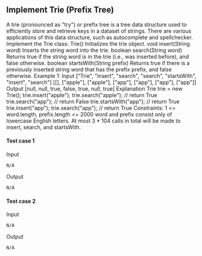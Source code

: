 
## Implement Trie (Prefix Tree)
A trie (pronounced as &quot;try&quot;) or prefix tree is a tree data structure used to efficiently store and retrieve keys in a dataset of strings. There are various applications of this data structure, such as autocomplete and spellchecker. Implement the Trie class: Trie() Initializes the trie object. void insert(String word) Inserts the string word into the trie. boolean search(String word) Returns true if the string word is in the trie (i.e., was inserted before), and false otherwise. boolean startsWith(String prefix) Returns true if there is a previously inserted string word that has the prefix prefix, and false otherwise. Example 1: Input [&quot;Trie&quot;, &quot;insert&quot;, &quot;search&quot;, &quot;search&quot;, &quot;startsWith&quot;, &quot;insert&quot;, &quot;search&quot;] [[], [&quot;apple&quot;], [&quot;apple&quot;], [&quot;app&quot;], [&quot;app&quot;], [&quot;app&quot;], [&quot;app&quot;]] Output [null, null, true, false, true, null, true] Explanation Trie trie = new Trie(); trie.insert(&quot;apple&quot;); trie.search(&quot;apple&quot;); // return True trie.search(&quot;app&quot;); // return False trie.startsWith(&quot;app&quot;); // return True trie.insert(&quot;app&quot;); trie.search(&quot;app&quot;); // return True Constraints: 1 &lt;= word.length, prefix.length &lt;= 2000 word and prefix consist only of lowercase English letters. At most 3 * 104 calls in total will be made to insert, search, and startsWith.

#### Test case 1

Input

```
N/A
```

Output

```
N/A
```

#### Test case 2

Input

```
N/A
```

Output

```
N/A
```
  